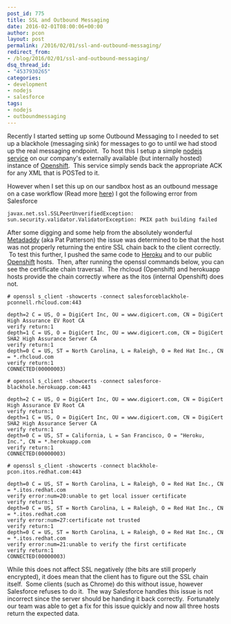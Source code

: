```yaml
---
post_id: 775
title: SSL and Outbound Messaging
date: 2016-02-01T08:00:06+00:00
author: pcon
layout: post
permalink: /2016/02/01/ssl-and-outbound-messaging/
redirect_from:
- /blog/2016/02/01/ssl-and-outbound-messaging/
dsq_thread_id:
- "4537930265"
categories:
- development
- nodejs
- salesforce
tags:
- nodejs
- outboundmessaging
---
```

Recently I started setting up some Outbound Messaging to I needed to set up a blackhole (messaging sink) for messages to go to until we had stood up the real messaging endpoint.  To host this I setup a simple [nodejs service](https://github.com/pcon/salesforce-blackhole) on our company's externally available (but internally hosted) instance of [Openshift](http://openshift.redhat.com).  This service simply sends back the appropriate ACK for any XML that is POSTed to it.

<!--more-->

However when I set this up on our sandbox host as an outbound message on a case workflow (Read more [here](http://blog.deadlypenguin.com/blog/2016/01/19/salesforce-and-fuse-rolling-your-own-esb/)) I got the following error from Salesforce

```text
javax.net.ssl.SSLPeerUnverifiedException: sun.security.validator.ValidatorException: PKIX path building failed
```

After some digging and some help from the absolutely wonderful [Metadaddy](https://twitter.com/metadaddy) (aka Pat Patterson) the issue was determined to be that the host was not properly returning the entire SSL chain back to the client correctly.  To test this further, I pushed the same code to [Heroku](http://heroku.com) and to our public [Openshift](https://www.openshift.com/) hosts.  Then, after running the openssl commands below, you can see the certificate chain traversal.  The rhcloud (Openshift) and herokuapp hosts provide the chain correctly where as the itos (internal Openshift) does not.

```text
# openssl s_client -showcerts -connect salesforceblackhole-pconnell.rhcloud.com:443

depth=2 C = US, O = DigiCert Inc, OU = www.digicert.com, CN = DigiCert High Assurance EV Root CA
verify return:1
depth=1 C = US, O = DigiCert Inc, OU = www.digicert.com, CN = DigiCert SHA2 High Assurance Server CA
verify return:1
depth=0 C = US, ST = North Carolina, L = Raleigh, O = Red Hat Inc., CN = *.rhcloud.com
verify return:1
CONNECTED(00000003)

# openssl s_client -showcerts -connect salesforce-blackhole.herokuapp.com:443

depth=2 C = US, O = DigiCert Inc, OU = www.digicert.com, CN = DigiCert High Assurance EV Root CA
verify return:1
depth=1 C = US, O = DigiCert Inc, OU = www.digicert.com, CN = DigiCert SHA2 High Assurance Server CA
verify return:1
depth=0 C = US, ST = California, L = San Francisco, O = "Heroku, Inc.", CN = *.herokuapp.com
verify return:1
CONNECTED(00000003)

# openssl s_client -showcerts -connect blackhole-pcon.itos.redhat.com:443

depth=0 C = US, ST = North Carolina, L = Raleigh, O = Red Hat Inc., CN = *.itos.redhat.com
verify error:num=20:unable to get local issuer certificate
verify return:1
depth=0 C = US, ST = North Carolina, L = Raleigh, O = Red Hat Inc., CN = *.itos.redhat.com
verify error:num=27:certificate not trusted
verify return:1
depth=0 C = US, ST = North Carolina, L = Raleigh, O = Red Hat Inc., CN = *.itos.redhat.com
verify error:num=21:unable to verify the first certificate
verify return:1
CONNECTED(00000003)
```

While this does not affect SSL negatively (the bits are still properly encrypted), it does mean that the client has to figure out the SSL chain itself.  Some clients (such as Chrome) do this without issue, however Salesforce refuses to do it.  The way Salesforce handles this issue is not incorrect since the server should be handing it back correctly.  Fortunately our team was able to get a fix for this issue quickly and now all three hosts return the expected data.